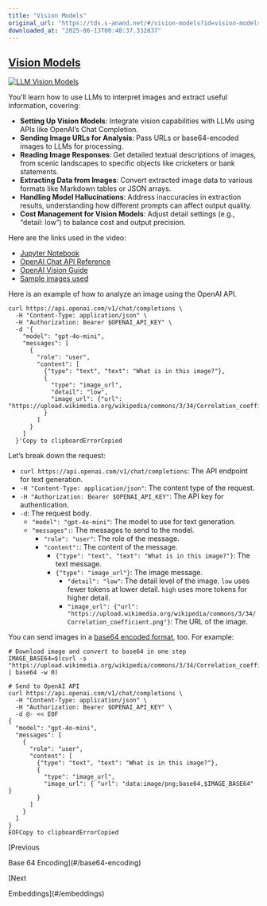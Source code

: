 ```yaml
---
title: "Vision Models"
original_url: "https://tds.s-anand.net/#/vision-models?id=vision-models"
downloaded_at: "2025-06-13T00:40:37.332837"
---
```


## [Vision Models](#/vision-models?id=vision-models)

[![LLM Vision Models](https://i.ytimg.com/vi_webp/FgT_Mk_bakQ/sddefault.webp)](https://youtu.be/FgT_Mk_bakQ)

You’ll learn how to use LLMs to interpret images and extract useful information, covering:

* **Setting Up Vision Models**: Integrate vision capabilities with LLMs using APIs like OpenAI’s Chat Completion.
* **Sending Image URLs for Analysis**: Pass URLs or base64-encoded images to LLMs for processing.
* **Reading Image Responses**: Get detailed textual descriptions of images, from scenic landscapes to specific objects like cricketers or bank statements.
* **Extracting Data from Images**: Convert extracted image data to various formats like Markdown tables or JSON arrays.
* **Handling Model Hallucinations**: Address inaccuracies in extraction results, understanding how different prompts can affect output quality.
* **Cost Management for Vision Models**: Adjust detail settings (e.g., “detail: low”) to balance cost and output precision.

Here are the links used in the video:

* [Jupyter Notebook](https://colab.research.google.com/drive/1bK0b1XMrZWImtw01T1w9NGraDkiVi8mS)
* [OpenAI Chat API Reference](https://platform.openai.com/docs/api-reference/chat/create)
* [OpenAI Vision Guide](https://platform.openai.com/docs/guides/vision)
* [Sample images used](https://drive.google.com/drive/folders/14MFc7XmGIUDU4-vbmF9305c1SSQrM-gR)

Here is an example of how to analyze an image using the OpenAI API.

```
curl https://api.openai.com/v1/chat/completions \
  -H "Content-Type: application/json" \
  -H "Authorization: Bearer $OPENAI_API_KEY" \
  -d '{
    "model": "gpt-4o-mini",
    "messages": [
      {
        "role": "user",
        "content": [
          {"type": "text", "text": "What is in this image?"},
          {
            "type": "image_url",
            "detail": "low",
            "image_url": {"url": "https://upload.wikimedia.org/wikipedia/commons/3/34/Correlation_coefficient.png"}
          }
        ]
      }
    ]
  }'Copy to clipboardErrorCopied
```

Let’s break down the request:

* `curl https://api.openai.com/v1/chat/completions`: The API endpoint for text generation.
* `-H "Content-Type: application/json"`: The content type of the request.
* `-H "Authorization: Bearer $OPENAI_API_KEY"`: The API key for authentication.
* `-d`: The request body.
  + `"model": "gpt-4o-mini"`: The model to use for text generation.
  + `"messages":`: The messages to send to the model.
    - `"role": "user"`: The role of the message.
    - `"content":`: The content of the message.
      * `{"type": "text", "text": "What is in this image?"}`: The text message.
      * `{"type": "image_url"}`: The image message.
        + `"detail": "low"`: The detail level of the image. `low` uses fewer tokens at lower detail. `high` uses more tokens for higher detail.
        + `"image_url": {"url": "https://upload.wikimedia.org/wikipedia/commons/3/34/Correlation_coefficient.png"}`: The URL of the image.

You can send images in a [base64 encoded format](#/base64-image), too. For example:

```
# Download image and convert to base64 in one step
IMAGE_BASE64=$(curl -s "https://upload.wikimedia.org/wikipedia/commons/3/34/Correlation_coefficient.png" | base64 -w 0)

# Send to OpenAI API
curl https://api.openai.com/v1/chat/completions \
  -H "Content-Type: application/json" \
  -H "Authorization: Bearer $OPENAI_API_KEY" \
  -d @- << EOF
{
  "model": "gpt-4o-mini",
  "messages": [
    {
      "role": "user",
      "content": [
        {"type": "text", "text": "What is in this image?"},
        {
          "type": "image_url",
          "image_url": { "url": "data:image/png;base64,$IMAGE_BASE64" }
        }
      ]
    }
  ]
}
EOFCopy to clipboardErrorCopied
```

[Previous

Base 64 Encoding](#/base64-encoding)

[Next

Embeddings](#/embeddings)